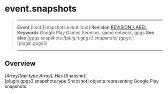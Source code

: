 # event.snapshots

> --------------------- ------------------------------------------------------------------------------------------
> __Event__             [load][snapshots.event.load]
> __Revision__          [REVISION_LABEL](REVISION_URL)
> __Keywords__          Google Play Games Services, game network, gpgs
> __See also__          [gpgs.snapshots.*][plugin.gpgs3.snapshots]
>                       [gpgs.*][plugin.gpgs3]
> --------------------- ------------------------------------------------------------------------------------------

## Overview

_[Array][api.type.Array]._ Has [Snapshot][plugin.gpgs3.snapshots.type.Snapshot] objects representing Google Play snapshots.